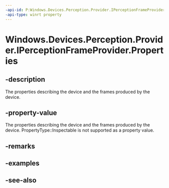----api-id: P:Windows.Devices.Perception.Provider.IPerceptionFrameProvider.Properties
-api-type: winrt property
---<!-- Property syntaxpublic Windows.Foundation.Collections.IPropertySet Properties { get; }--># Windows.Devices.Perception.Provider.IPerceptionFrameProvider.Properties## -descriptionThe properties describing the device and the frames produced by the device.## -property-valueThe properties describing the device and the frames produced by the device. PropertyType::Inspectable is not supported as a property value.## -remarks## -examples## -see-also